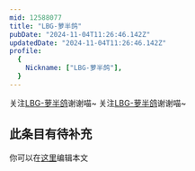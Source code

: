 ```yaml
---
mid: 12588077
title: "LBG-萝半鸽"
pubDate: "2024-11-04T11:26:46.142Z"
updatedDate: "2024-11-04T11:26:46.142Z"
profile:
  {
    Nickname: ["LBG-萝半鸽"],
  }
---
```


关注[LBG-萝半鸽](https://space.bilibili.com/12588077)谢谢喵~ 关注[LBG-萝半鸽](https://space.bilibili.com/12588077)谢谢喵~

## 此条目有待补充
你可以在[这里](https://github.com/Yuhanawa/VTuber.ICU/edit/master/src/content/v/LBG-萝半鸽/index.md)编辑本文

